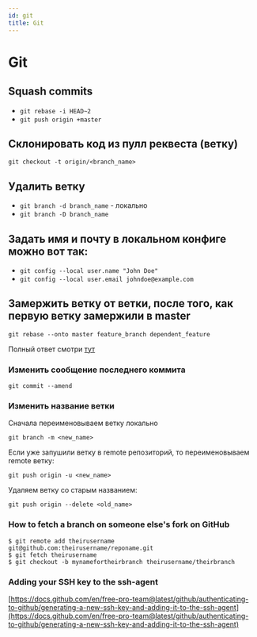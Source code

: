 ```yaml
---
id: git
title: Git
---
```


# Git

## Squash commits

* `git rebase -i HEAD~2`
* `git push origin +master`

## Склонировать код из пулл реквеста \(ветку\)

```text
git checkout -t origin/<branch_name>
```

## Удалить ветку

* `git branch -d branch_name` - локально
* `git branch -D branch_name`

## Задать имя и почту в локальном конфиге можно вот так:

* `git config --local user.name "John Doe"`
* `git config --local user.email johndoe@example.com`

## Замержить ветку от ветки, после того, как первую ветку замержили в master

`git rebase --onto master feature_branch dependent_feature`

Полный ответ смотри [тут](https://stackoverflow.com/questions/22593087/merging-a-branch-of-a-branch-after-first-branch-is-squashed-when-merged-to-maste)

### Изменить сообщение последнего коммита

```text
git commit --amend
```

### Изменить название ветки

Сначала переименовываем ветку локально

```text
git branch -m <new_name>
```

Если уже запушили ветку в remote репозиторий, то переименовываем remote ветку:

```text
git push origin -u <new_name>
```

Удаляем ветку со старым названием:

```text
git push origin --delete <old_name>
```

### How to fetch a branch on someone else's fork on GitHub

```text
$ git remote add theirusername git@github.com:theirusername/reponame.git
$ git fetch theirusername
$ git checkout -b mynamefortheirbranch theirusername/theirbranch
```

### Adding your SSH key to the ssh-agent

[https://docs.github.com/en/free-pro-team@latest/github/authenticating-to-github/generating-a-new-ssh-key-and-adding-it-to-the-ssh-agent](https://docs.github.com/en/free-pro-team@latest/github/authenticating-to-github/generating-a-new-ssh-key-and-adding-it-to-the-ssh-agent)


